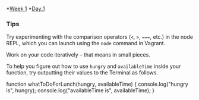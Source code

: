 *[Week 1](/Week_1)
 *[Day_1](/Week_1/Day_1)

### Tips

Try experimenting with the comparison operators (`<`, `>`, `===`, etc.) in the node REPL, which you can launch using the `node` command in Vagrant.

Work on your code iteratively – that means in small pieces. 

To help you figure out how to use `hungry` and `availableTime` inside your function, try outputting their values to the Terminal as follows.


function whatToDoForLunch(hungry, availableTime) {
  console.log("hungry is", hungry);
  console.log("availableTime is", availableTime);
}